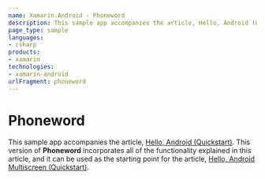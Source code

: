 ```yaml
---
name: Xamarin.Android - Phoneword
description: This sample app accompanies the article, Hello, Android (Quickstart). This version of Phoneword incorporates all of the functionality explained in...
page_type: sample
languages:
- csharp
products:
- xamarin
technologies:
- xamarin-android
urlFragment: phoneword
---
```

# Phoneword

This sample app accompanies the article, 
[Hello, Android (Quickstart)](http://developer.xamarin.com/guides/android/getting_started/hello,android/hello,android_quickstart/). 
This version of **Phoneword** incorporates all of the functionality 
explained in this article, and it can be used as the starting point for 
the article, 
[Hello, Android Multiscreen (Quickstart)](http://developer.xamarin.com/guides/android/getting_started/hello,android_multiscreen/hello,android_multiscreen_quickstart/).

